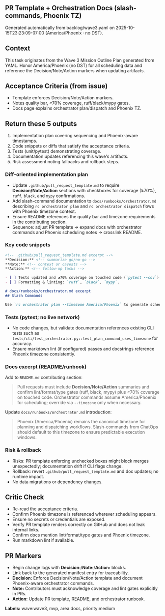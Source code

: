 ## PR Template + Orchestration Docs (slash-commands, Phoenix TZ)

Generated automatically from backlog/wave3.yaml on 2025-10-15T23:23:09-07:00 (America/Phoenix · no DST).

## Context
This task originates from the Wave 3 Mission Outline Plan generated from YAML. Honor America/Phoenix (no DST) for all scheduling data and reference the Decision/Note/Action markers when updating artifacts.

## Acceptance Criteria (from issue)
- Template enforces Decision/Note/Action markers.
- Notes quality bar, ≥70% coverage, ruff/black/mypy gates.
- Docs page explains orchestrator plan/dispatch and Phoenix TZ.

## Return these 5 outputs
1. Implementation plan covering sequencing and Phoenix-aware timestamps.
2. Code snippets or diffs that satisfy the acceptance criteria.
3. Tests (unit/pytest) demonstrating coverage.
4. Documentation updates referencing this wave's artifacts.
5. Risk assessment noting fallbacks and rollback steps.

### Diff-oriented implementation plan
- Update `.github/pull_request_template.md` to require **Decision/Note/Action** sections with checkboxes for coverage (≥70%), `ruff`, `black`, and `mypy` confirmations.
- Add slash-command documentation to `docs/runbooks/orchestrator.md` describing `rc orchestrator plan` and `rc orchestrator dispatch` flows with Phoenix timezone context.
- Ensure README references the quality bar and timezone requirements in the contributing section.
- Sequence: adjust PR template → expand docs with orchestrator commands and Phoenix scheduling notes → crosslink README.

### Key code snippets
```markdown
<!-- .github/pull_request_template.md excerpt -->
**Decision:** <!-- summarize go/no-go -->
**Note:** <!-- context or caveats -->
**Action:** <!-- follow-up tasks -->

- [ ] Tests updated and ≥70% coverage on touched code (`pytest --cov`).
- [ ] Formatting & linting: `ruff`, `black`, `mypy`.
```

```markdown
# docs/runbooks/orchestrator.md excerpt
## Slash Commands

Use `rc orchestrator plan --timezone America/Phoenix` to generate schedules without DST adjustments. Dispatch runs via `rc orchestrator dispatch --plan artifacts/orchestrator/plan.json` to execute Phoenix-aware workflows.
```

### Tests (pytest; no live network)
- No code changes, but validate documentation references existing CLI tests such as `tests/cli/test_orchestrator.py::test_plan_command_uses_timezone` for accuracy.
- Ensure markdown lint (if configured) passes and docstrings reference Phoenix timezone consistently.

### Docs excerpt (README/runbook)
Add to `README.md` contributing section:

> Pull requests must include **Decision/Note/Action** summaries and confirm lint/format/type gates (ruff, black, mypy) plus ≥70% coverage on touched code. Orchestrator commands assume America/Phoenix for scheduling; override via `--timezone` only when necessary.

Update `docs/runbooks/orchestrator.md` introduction:

> Phoenix (America/Phoenix) remains the canonical timezone for planning and dispatching workflows. Slash-commands from ChatOps should default to this timezone to ensure predictable execution windows.

### Risk & rollback
- Risks: PR template enforcing unchecked boxes might block merges unexpectedly; documentation drift if CLI flags change.
- Rollback: revert `.github/pull_request_template.md` and doc updates; no runtime impact.
- No data migrations or dependency changes.


## Critic Check
- Re-read the acceptance criteria.
- Confirm Phoenix timezone is referenced wherever scheduling appears.
- Ensure no secrets or credentials are exposed.
- Verify PR template renders correctly on GitHub and does not leak internal links.
- Confirm docs mention lint/format/type gates and Phoenix timezone.
- Run markdown lint if available.

## PR Markers
- Begin change logs with **Decision:**/**Note:**/**Action:** blocks.
- Link back to the generated manifest entry for traceability.
- **Decision:** Enforce Decision/Note/Action template and document Phoenix-aware orchestrator commands.
- **Note:** Contributors must acknowledge coverage and lint gates explicitly in PRs.
- **Action:** Update PR template, README, and orchestrator runbook.

**Labels:** wave:wave3, mvp, area:docs, priority:medium